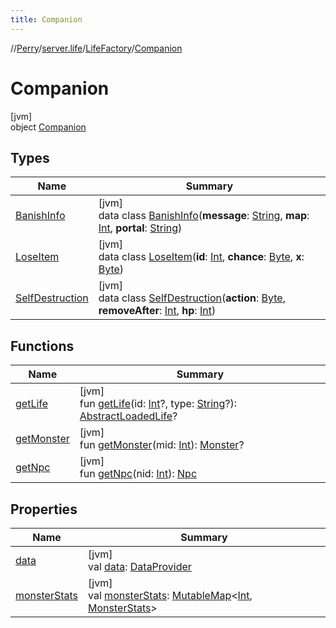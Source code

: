 ```yaml
---
title: Companion
---
```

//[Perry](../../../../index.html)/[server.life](../../index.html)/[LifeFactory](../index.html)/[Companion](index.html)



# Companion



[jvm]\
object [Companion](index.html)



## Types


| Name | Summary |
|---|---|
| [BanishInfo](-banish-info/index.html) | [jvm]<br>data class [BanishInfo](-banish-info/index.html)(**message**: [String](https://kotlinlang.org/api/latest/jvm/stdlib/kotlin/-string/index.html), **map**: [Int](https://kotlinlang.org/api/latest/jvm/stdlib/kotlin/-int/index.html), **portal**: [String](https://kotlinlang.org/api/latest/jvm/stdlib/kotlin/-string/index.html)) |
| [LoseItem](-lose-item/index.html) | [jvm]<br>data class [LoseItem](-lose-item/index.html)(**id**: [Int](https://kotlinlang.org/api/latest/jvm/stdlib/kotlin/-int/index.html), **chance**: [Byte](https://kotlinlang.org/api/latest/jvm/stdlib/kotlin/-byte/index.html), **x**: [Byte](https://kotlinlang.org/api/latest/jvm/stdlib/kotlin/-byte/index.html)) |
| [SelfDestruction](-self-destruction/index.html) | [jvm]<br>data class [SelfDestruction](-self-destruction/index.html)(**action**: [Byte](https://kotlinlang.org/api/latest/jvm/stdlib/kotlin/-byte/index.html), **removeAfter**: [Int](https://kotlinlang.org/api/latest/jvm/stdlib/kotlin/-int/index.html), **hp**: [Int](https://kotlinlang.org/api/latest/jvm/stdlib/kotlin/-int/index.html)) |


## Functions


| Name | Summary |
|---|---|
| [getLife](get-life.html) | [jvm]<br>fun [getLife](get-life.html)(id: [Int](https://kotlinlang.org/api/latest/jvm/stdlib/kotlin/-int/index.html)?, type: [String](https://kotlinlang.org/api/latest/jvm/stdlib/kotlin/-string/index.html)?): [AbstractLoadedLife](../../../server.maps/-abstract-loaded-life/index.html)? |
| [getMonster](get-monster.html) | [jvm]<br>fun [getMonster](get-monster.html)(mid: [Int](https://kotlinlang.org/api/latest/jvm/stdlib/kotlin/-int/index.html)): [Monster](../../-monster/index.html)? |
| [getNpc](get-npc.html) | [jvm]<br>fun [getNpc](get-npc.html)(nid: [Int](https://kotlinlang.org/api/latest/jvm/stdlib/kotlin/-int/index.html)): [Npc](../../-npc/index.html) |


## Properties


| Name | Summary |
|---|---|
| [data](data.html) | [jvm]<br>val [data](data.html): [DataProvider](../../../provider/-data-provider/index.html) |
| [monsterStats](monster-stats.html) | [jvm]<br>val [monsterStats](monster-stats.html): [MutableMap](https://kotlinlang.org/api/latest/jvm/stdlib/kotlin.collections/-mutable-map/index.html)<[Int](https://kotlinlang.org/api/latest/jvm/stdlib/kotlin/-int/index.html), [MonsterStats](../../-monster-stats/index.html)> |

